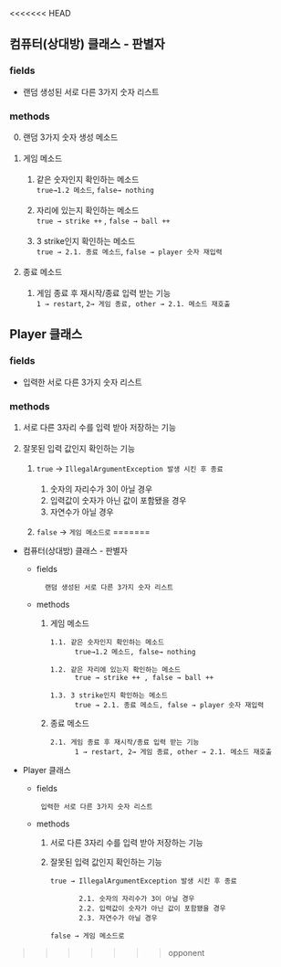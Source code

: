<<<<<<< HEAD
## 컴퓨터(상대방) 클래스 - 판별자

### fields
- 랜덤 생성된 서로 다른 3가지 숫자 리스트

### methods
0. 랜덤 3가지 숫자 생성 메소드<br /><br />
1. 게임 메소드<br /><br />
    1.  같은 숫자인지 확인하는 메소드<br>
        `true→1.2 메소드`, `false→ nothing`
    <br><br>
    2.  자리에 있는지 확인하는 메소드<br>
        `true → strike ++` , `false → ball ++`
    <br><br>
    3. 3 strike인지 확인하는 메소드<br>
       `true → 2.1. 종료 메소드`, `false → player 숫자 재입력`
    <br><br>
2. 종료 메소드<br><br>
    1. 게임 종료 후 재시작/종료 입력 받는 기능 <br>
       `1 → restart`, `2→ 게임 종료, other → 2.1. 메소드 재호출`


## Player 클래스

### fields
- 입력한 서로 다른 3가지 숫자 리스트

### methods
1. 서로 다른 3자리 수를 입력 받아 저장하는 기능<br><br>
2. 잘못된 입력 값인지 확인하는 기능<br><br>
    1. `true` → `IllegalArgumentException 발생 시킨 후 종료`<br><br>
        1. 숫자의 자리수가 3이 아닐 경우<br>
        2. 입력값이 숫자가 아닌 값이 포함됐을 경우<br>
        3. 자연수가 아닐 경우<br><br>
    2. `false` → `게임 메소드로`
=======
- 컴퓨터(상대방) 클래스 - 판별자
  - fields
  
          랜덤 생성된 서로 다른 3가지 숫자 리스트
  - methods 
    1. 게임 메소드

           1.1. 같은 숫자인지 확인하는 메소드
                 true→1.2 메소드, false→ nothing

           1.2. 같은 자리에 있는지 확인하는 메소드
                 true → strike ++ , false → ball ++

           1.3. 3 strike인지 확인하는 메소드
                 true → 2.1. 종료 메소드, false → player 숫자 재입력

    2. 종료 메소드
         
           2.1. 게임 종료 후 재시작/종료 입력 받는 기능
                 1 → restart, 2→ 게임 종료, other → 2.1. 메소드 재호출


- Player 클래스
  - fields
  
         입력한 서로 다른 3가지 숫자 리스트
  - methods
    1. 서로 다른 3자리 수를 입력 받아 저장하는 기능
    2. 잘못된 입력 값인지 확인하는 기능           
         
           true → IllegalArgumentException 발생 시킨 후 종료
    
                  2.1. 숫자의 자리수가 3이 아닐 경우
                  2.2. 입력값이 숫자가 아닌 값이 포함됐을 경우
                  2.3. 자연수가 아닐 경우
           
           false → 게임 메소드로
>>>>>>> opponent

